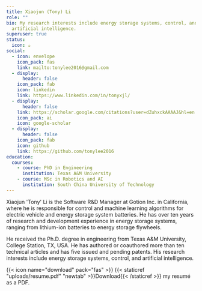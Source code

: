 ```yaml
---
title: Xiaojun (Tony) Li
role: ""
bio: My research interests include energy storage systems, control, and
  artificial intelligence.
superuser: true
status:
  icon: ☕️
social:
  - icon: envelope
    icon_pack: fas
    link: mailto:tonylee2016@gmail.com
  - display:
      header: false
    icon_pack: fab
    icon: linkedin
    link: https://www.linkedin.com/in/tonyxjl/
  - display:
      header: false
    link: https://scholar.google.com/citations?user=dZuhxckAAAAJ&hl=en
    icon_pack: ai
    icon: google-scholar
  - display:
      header: false
    icon_pack: fab
    icon: github
    link: https://github.com/tonylee2016
education:
  courses:
    - course: PhD in Engineering
      institution: Texas A&M University
    - course: MSc in Robotics and AI
      institution: South China University of Technology
---
```


Xiaojun 'Tony' Li is the Software R&D Manager at Gotion Inc. in California, where he is responsible for control and machine learning algorithms for electric vehicle and energy storage system batteries. He has over ten years of research and development experience in energy storage systems, ranging from lithium-ion batteries to energy storage flywheels. 

He received the Ph.D. degree in engineering from Texas A&M University, College Station, TX, USA. He has authored or coauthored more than ten technical articles and has five issued and pending patents. His research interests include energy storage systems, control, and artificial intelligence.

{{< icon name="download" pack="fas" >}} {{< staticref "uploads/resume.pdf" "newtab" >}}Download{{< /staticref >}} my resumé as a PDF.
